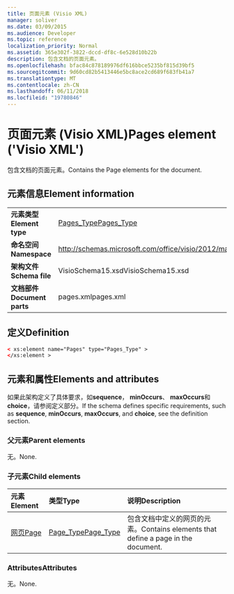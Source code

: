```yaml
---
title: 页面元素 (Visio XML)
manager: soliver
ms.date: 03/09/2015
ms.audience: Developer
ms.topic: reference
localization_priority: Normal
ms.assetid: 365e302f-3822-dccd-df8c-6e528d10b22b
description: 包含文档的页面元素。
ms.openlocfilehash: bfac84c878189976df616bbce5235bf815d39bf5
ms.sourcegitcommit: 9d60cd82b5413446e5bc8ace2cd689f683fb41a7
ms.translationtype: MT
ms.contentlocale: zh-CN
ms.lasthandoff: 06/11/2018
ms.locfileid: "19780846"
---
```

# <a name="pages-element-visio-xml"></a><span data-ttu-id="cae7c-103">页面元素 (Visio XML)</span><span class="sxs-lookup"><span data-stu-id="cae7c-103">Pages element ('Visio XML')</span></span>

<span data-ttu-id="cae7c-104">包含文档的页面元素。</span><span class="sxs-lookup"><span data-stu-id="cae7c-104">Contains the Page elements for the document.</span></span>
  
## <a name="element-information"></a><span data-ttu-id="cae7c-105">元素信息</span><span class="sxs-lookup"><span data-stu-id="cae7c-105">Element information</span></span>

|||
|:-----|:-----|
|<span data-ttu-id="cae7c-106">**元素类型**</span><span class="sxs-lookup"><span data-stu-id="cae7c-106">**Element type**</span></span> <br/> |[<span data-ttu-id="cae7c-107">Pages_Type</span><span class="sxs-lookup"><span data-stu-id="cae7c-107">Pages_Type</span></span>](pages_type-complextypevisio-xml.md) <br/> |
|<span data-ttu-id="cae7c-108">**命名空间**</span><span class="sxs-lookup"><span data-stu-id="cae7c-108">**Namespace**</span></span> <br/> |http://schemas.microsoft.com/office/visio/2012/main  <br/> |
|<span data-ttu-id="cae7c-109">**架构文件**</span><span class="sxs-lookup"><span data-stu-id="cae7c-109">**Schema file**</span></span> <br/> |<span data-ttu-id="cae7c-110">VisioSchema15.xsd</span><span class="sxs-lookup"><span data-stu-id="cae7c-110">VisioSchema15.xsd</span></span>  <br/> |
|<span data-ttu-id="cae7c-111">**文档部件**</span><span class="sxs-lookup"><span data-stu-id="cae7c-111">**Document parts**</span></span> <br/> |<span data-ttu-id="cae7c-112">pages.xml</span><span class="sxs-lookup"><span data-stu-id="cae7c-112">pages.xml</span></span>  <br/> |
   
## <a name="definition"></a><span data-ttu-id="cae7c-113">定义</span><span class="sxs-lookup"><span data-stu-id="cae7c-113">Definition</span></span>

```XML
< xs:element name="Pages" type="Pages_Type" >
</xs:element >
```

## <a name="elements-and-attributes"></a><span data-ttu-id="cae7c-114">元素和属性</span><span class="sxs-lookup"><span data-stu-id="cae7c-114">Elements and attributes</span></span>

<span data-ttu-id="cae7c-115">如果此架构定义了具体要求，如**sequence**， **minOccurs**、 **maxOccurs**和**choice**，请参阅定义部分。</span><span class="sxs-lookup"><span data-stu-id="cae7c-115">If the schema defines specific requirements, such as **sequence**, **minOccurs**, **maxOccurs**, and **choice**, see the definition section.</span></span> 
  
### <a name="parent-elements"></a><span data-ttu-id="cae7c-116">父元素</span><span class="sxs-lookup"><span data-stu-id="cae7c-116">Parent elements</span></span>

<span data-ttu-id="cae7c-117">无。</span><span class="sxs-lookup"><span data-stu-id="cae7c-117">None.</span></span>
  
### <a name="child-elements"></a><span data-ttu-id="cae7c-118">子元素</span><span class="sxs-lookup"><span data-stu-id="cae7c-118">Child elements</span></span>

|<span data-ttu-id="cae7c-119">**元素**</span><span class="sxs-lookup"><span data-stu-id="cae7c-119">**Element**</span></span>|<span data-ttu-id="cae7c-120">**类型**</span><span class="sxs-lookup"><span data-stu-id="cae7c-120">**Type**</span></span>|<span data-ttu-id="cae7c-121">**说明**</span><span class="sxs-lookup"><span data-stu-id="cae7c-121">**Description**</span></span>|
|:-----|:-----|:-----|
|[<span data-ttu-id="cae7c-122">网页</span><span class="sxs-lookup"><span data-stu-id="cae7c-122">Page</span></span>](page-element-pages_type-complextypevisio-xml.md) <br/> |[<span data-ttu-id="cae7c-123">Page_Type</span><span class="sxs-lookup"><span data-stu-id="cae7c-123">Page_Type</span></span>](page_type-complextypevisio-xml.md) <br/> |<span data-ttu-id="cae7c-124">包含文档中定义的网页的元素。</span><span class="sxs-lookup"><span data-stu-id="cae7c-124">Contains elements that define a page in the document.</span></span>  <br/> |
   
### <a name="attributes"></a><span data-ttu-id="cae7c-125">Attributes</span><span class="sxs-lookup"><span data-stu-id="cae7c-125">Attributes</span></span>

<span data-ttu-id="cae7c-126">无。</span><span class="sxs-lookup"><span data-stu-id="cae7c-126">None.</span></span>
  

